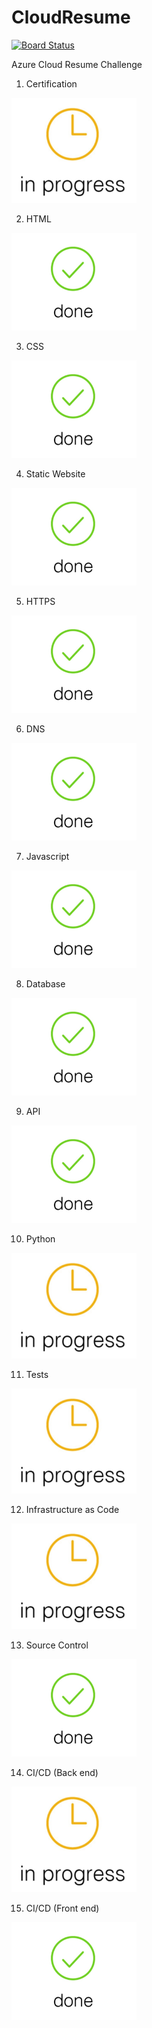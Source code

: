 # CloudResume
[![Board Status](https://dev.azure.com/danh118/e779679e-d4c2-48b9-971e-94774f84f905/fe22395a-efa5-4609-9ca7-36518d42a48e/_apis/work/boardbadge/6270fa46-73e9-4c1b-934f-9c810444fc17?columnOptions=1)](https://dev.azure.com/danh118/e779679e-d4c2-48b9-971e-94774f84f905/_boards/board/t/fe22395a-efa5-4609-9ca7-36518d42a48e/Microsoft.RequirementCategory/)


Azure Cloud Resume Challenge

1. Certification
<html><img src="/images/inprogress.jpg" width="200"/></html>

2. HTML
<html><img src="/images/done.jpg" width="200"/></html>

3. CSS
<html><img src="/images/done.jpg" width="200"/></html>

4. Static Website
<html><img src="/images/done.jpg" width="200"/></html>

5. HTTPS
<html><img src="/images/done.jpg" width="200"/></html>

6. DNS
<html><img src="/images/done.jpg" width="200"/></html>

7. Javascript
<html><img src="/images/done.jpg" width="200"/></html>

8. Database
<html><img src="/images/done.jpg" width="200"/></html>

9. API
<html><img src="/images/done.jpg" width="200"/></html>

10. Python
<html><img src="/images/inprogress.jpg" width="200"/></html>

11. Tests
<html><img src="/images/inprogress.jpg" width="200"/></html>

12. Infrastructure as Code
<html><img src="/images/inprogress.jpg" width="200"/></html>

13. Source Control
<html><img src="/images/done.jpg" width="200"/></html>

14. CI/CD (Back end)
<html><img src="/images/inprogress.jpg" width="200"/></html>

15. CI/CD (Front end)
<html><img src="/images/done.jpg" width="200"/></html>
